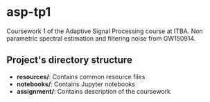 # asp-tp1
Coursework 1 of the Adaptive Signal Processing course at ITBA. Non parametric spectral estimation and filtering noise from GW150914.

## Project's directory structure
* **resources/**: Contains common resource files
* **notebooks/**: Contains Jupyter notebooks
* **assignment/**: Contains description of the coursework
